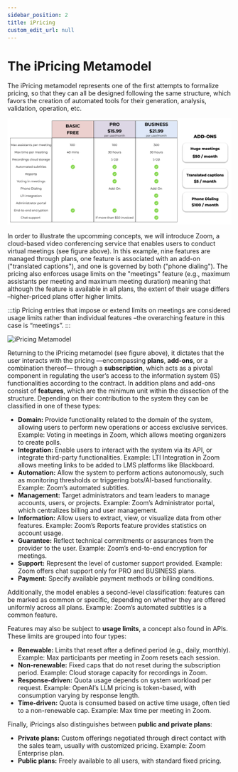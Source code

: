 ```yaml
---
sidebar_position: 2
title: iPricing
custom_edit_url: null
---
```


# The iPricing Metamodel

The iPricing metamodel represents one of the first attempts to formalize pricing, so that they can all be designed following the same structure, which favors the creation of automated tools for their generation, analysis, validation, operation, etc.

![Zoom Pricing](../../static/img/zoom.png)

In order to illustrate the upcomming concepts, we will introduce Zoom, a cloud-based video conferencing service that enables users to conduct virtual meetings (see figure above). In this example, nine features are managed through plans, one feature is associated with an add-on ("translated captions"), and one is governed by both ("phone dialing"). The pricing also enforces usage limits on the "meetings" feature (e.g., maximum assistants per meeting and maximum meeting duration) meaning that although the feature is available in all plans, the extent of their usage differs –higher-priced plans offer higher limits.

:::tip
Pricing entries that impose or extend limits on meetings are considered usage limits rather than individual features –the overarching feature in this case is “meetings”.
:::


![iPricing Metamodel](../../static/img/iPricing.png)

Returning to the iPricing metamodel (see figure above), it dictates that the user interacts with the pricing —encompassing **plans**, **add-ons**, or a combination thereof— through a **subscription**, which acts as a pivotal component in regulating the user’s access to the information system (IS) functionalities according to the contract. In addition plans and add-ons consist of **features**, which are the minimum unit within the dissection of the structure. Depending on their contribution to the system they can be classified in one of these types:

- **Domain:** Provide functionality related to the domain of the system, allowing users to perform new operations or access exclusive services.
Example: Voting in meetings in Zoom, which allows meeting organizers to create polls.
- **Integration:** Enable users to interact with the system via its API, or integrate third-party functionalities.
Example: LTI Integration in Zoom allows meeting links to be added to LMS platforms like Blackboard.
- **Automation:** Allow the system to perform actions autonomously, such as monitoring thresholds or triggering bots/AI-based functionality.
Example: Zoom’s automated subtitles.
- **Management:** Target administrators and team leaders to manage accounts, users, or projects.
Example: Zoom’s Administrator portal, which centralizes billing and user management.
- **Information:** Allow users to extract, view, or visualize data from other features.
Example: Zoom’s Reports feature provides statistics on account usage.
- **Guarantee:** Reflect technical commitments or assurances from the provider to the user.
Example: Zoom’s end-to-end encryption for meetings.
- **Support:** Represent the level of customer support provided.
Example: Zoom offers chat support only for PRO and BUSINESS plans.
- **Payment:** Specify available payment methods or billing conditions.

Additionally, the model enables a second-level classification: features can be marked as common or specific, depending on whether they are offered uniformly across all plans. Example: Zoom’s automated subtitles is a common feature.

Features may also be subject to **usage limits**, a concept also found in APIs. These limits are grouped into four types:

- **Renewable:** Limits that reset after a defined period (e.g., daily, monthly). Example: Max participants per meeting in Zoom resets each session.
- **Non-renewable:** Fixed caps that do not reset during the subscription period. Example: Cloud storage capacity for recordings in Zoom.
- **Response-driven:** Quota usage depends on system workload per request. Example: OpenAI’s LLM pricing is token-based, with consumption varying by response length.
- **Time-driven:** Quota is consumed based on active time usage, often tied to a non-renewable cap. Example: Max time per meeting in Zoom.

Finally, iPricings also distinguishes between **public and private plans**:

- **Private plans:** Custom offerings negotiated through direct contact with the sales team, usually with customized pricing. Example: Zoom Enterprise plan.
- **Public plans:** Freely available to all users, with standard fixed pricing.